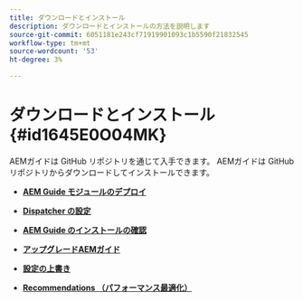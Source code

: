 ```yaml
---
title: ダウンロードとインストール
description: ダウンロードとインストールの方法を説明します
source-git-commit: 6051181e243cf71919901093c1b5590f21832545
workflow-type: tm+mt
source-wordcount: '53'
ht-degree: 3%

---
```



# ダウンロードとインストール {#id1645E0O04MK}

AEMガイドは GitHub リポジトリを通じて入手できます。 AEMガイドは GitHub リポジトリからダウンロードしてインストールできます。

- **[AEM Guide モジュールのデプロイ](download-install-dxml-first-time.md)**

- **[Dispatcher の設定](download-install-configure-dispatcher.md)**

- **[AEM Guide のインストールの確認](download-install-verify-dxml-installation.md)**

- **[アップグレードAEMガイド](download-install-upgrade-dxml.md)**

- **[設定の上書き](download-install-additional-config-override.md)**

- **[Recommendations （パフォーマンス最適化）](download-install-recommend-perf-optimiz.md)**



